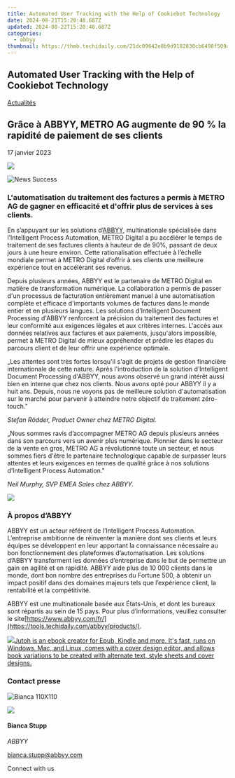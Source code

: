 ```yaml
---
title: Automated User Tracking with the Help of Cookiebot Technology
date: 2024-08-21T15:20:48.687Z
updated: 2024-08-22T15:20:48.687Z
categories:
  - abbyy
thumbnail: https://thmb.techidaily.com/21dc09642e8b9d9182830cb6498f509afd60ef4fb9e6e678414f0bc441ff1b6a.jpg
---
```


## Automated User Tracking with the Help of Cookiebot Technology

[Actualités](https://tools.techidaily.com/abbyy/products/)

## Grâce à ABBYY, METRO AG augmente de 90 % la rapidité de paiement de ses clients

17 janvier 2023

![](https://content.abbyy.com/-/media/project/abbyy/abbyy/branchtemplates/shutterstock_1272462163_1296-x-729.jpg?h=729&iar=0&w=1296)

![News Success](https://static1.abbyy.com/abbyycommedia/33677/news-success.jpg) 

### **L'automatisation du traitement des factures a permis à METRO AG de gagner en efficacité et d'offrir plus de services à ses clients.**

En s’appuyant sur les solutions d’[ABBYY](https://tools.techidaily.com/abbyy/products/), multinationale spécialisée dans l’Intelligent Process Automation, METRO Digital a pu accélérer le temps de traitement de ses factures clients à hauteur de de 90%, passant de deux jours à une heure environ. Cette rationalisation effectuée à l’échelle mondiale permet à METRO Digital d’offrir à ses clients une meilleure expérience tout en accélérant ses revenus.

Depuis plusieurs années, ABBYY est le partenaire de METRO Digital en matière de transformation numérique. La collaboration a permis de passer d'un processus de facturation entièrement manuel à une automatisation complète et efficace d'importants volumes de factures dans le monde entier et en plusieurs langues. Les solutions d’Intelligent Document Processing d'ABBYY renforcent la précision du traitement des factures et leur conformité aux exigences légales et aux critères internes. L'accès aux données relatives aux factures et aux paiements, jusqu'alors impossible, permet à METRO Digital de mieux appréhender et prédire les étapes du parcours client et de leur offrir une expérience optimale.

„Les attentes sont très fortes lorsqu'il s'agit de projets de gestion financière internationale de cette nature. Après l'introduction de la solution d’Intelligent Document Processing d'ABBYY, nous avons observé un grand intérêt aussi bien en interne que chez nos clients. Nous avons opté pour ABBYY il y a huit ans. Depuis, nous ne voyons pas de meilleure solution d'automatisation sur le marché pour parvenir à atteindre notre objectif de traitement zéro-touch."

_Stefan Rödder, Product Owner chez METRO Digital._

„Nous sommes ravis d’accompagner METRO AG depuis plusieurs années dans son parcours vers un avenir plus numérique. Pionnier dans le secteur de la vente en gros, METRO AG a révolutionné toute un secteur, et nous sommes fiers d'être le partenaire technologique capable de surpasser leurs attentes et leurs exigences en termes de qualité grâce à nos solutions d’Intelligent Process Automation."

_Neil Murphy, SVP EMEA Sales chez ABBYY._

<!-- affiliate ads begin -->
<a href="https://store.massmailsoftware.com/order/checkout.php?PRODS=2069351&QTY=1&AFFILIATE=108875&CART=1"><img src="https://secure.avangate.com/images/merchant/dc87c13749315c7217cdc4ac692e704c/banera_for_partners-24_%282%29.jpg" border="0"></a>
<!-- affiliate ads end -->
### À propos d’ABBYY

ABBYY est un acteur référent de l’Intelligent Process Automation. L’entreprise ambitionne de réinventer la manière dont ses clients et leurs équipes se développent en leur apportant la connaissance nécessaire au bon fonctionnement des plateformes d’automatisation. Les solutions d’ABBYY transforment les données d’entreprise dans le but de permettre un gain en agilité et en rapidité. ABBYY aide plus de 10 000 clients dans le monde, dont bon nombre des entreprises du Fortune 500, à obtenir un impact positif dans des domaines majeurs tels que l’expérience client, la rentabilité et la compétitivité.

ABBYY est une multinationale basée aux États-Unis, et dont les bureaux sont répartis au sein de 15 pays. Pour plus d’informations, veuillez consulter le site[https://www.abbyy.com/fr/](https://tools.techidaily.com/abbyy/products/).

<!-- affiliate ads begin -->
<a href="https://secure.2checkout.com/order/checkout.php?PRODS=4694919&QTY=1&AFFILIATE=108875&CART=1"><img src="https://secure.avangate.com/images/merchant/bccefcc1b1eee9eca3ae4f5c1a281482/products/jutoh-logo-1200x1600.jpg" border="0">Jutoh is an ebook creator for Epub, Kindle and more. It's fast, runs on Windows, Mac, and Linux, comes with a cover design editor, and allows book variations to be created with alternate text, style sheets and cover designs. </a>
<!-- affiliate ads end -->
### Contact presse

![Bianca 110X110](https://static2.abbyy.com/abbyycommedia/36222/bianca-110x110.png)

<!-- affiliate ads begin -->
<a href="https://store.advancedwebranking.com/order/checkout.php?PRODS=4715051&QTY=1&AFFILIATE=108875&CART=1"><img src="https://secure.avangate.com/images/merchant/14edc6ebfdae2e23bbed83d67f50e983/products/33_awr%20logo.png" border="0"></a>
<!-- affiliate ads end -->
#### Bianca Stupp

_ABBYY_

[bianca.stupp@abbyy.com](https://tools.techidaily.com/abbyy/products/) 

Connect with us

<ins class="adsbygoogle"
     style="display:block"
     data-ad-format="autorelaxed"
     data-ad-client="ca-pub-7571918770474297"
     data-ad-slot="1223367746"></ins>



<ins class="adsbygoogle"
     style="display:block"
     data-ad-client="ca-pub-7571918770474297"
     data-ad-slot="8358498916"
     data-ad-format="auto"
     data-full-width-responsive="true"></ins>
